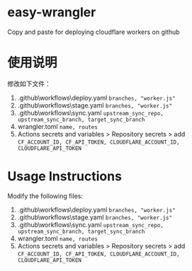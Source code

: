 # easy-wrangler
Copy and paste for deploying cloudflare workers on github

# 使用说明
修改如下文件：
1. .github\workflows\deploy.yaml `branches, "worker.js"`
2. .github\workflows\stage.yaml `branches, "worker.js"`
3. .github\workflows\sync.yaml `upstream_sync_repo, upstream_sync_branch, target_sync_branch`
4. wrangler.toml `name, routes`
5. Actions secrets and variables > Repository secrets > add `CF_ACCOUNT_ID, CF_API_TOKEN, CLOUDFLARE_ACCOUNT_ID, CLOUDFLARE_API_TOKEN`

# Usage Instructions
Modify the following files:
1. .github\workflows\deploy.yaml `branches, "worker.js"`
2. .github\workflows\stage.yaml `branches, "worker.js"`
3. .github\workflows\sync.yaml `upstream_sync_repo, upstream_sync_branch, target_sync_branch`
4. wrangler.toml `name, routes`
5. Actions secrets and variables > Repository secrets > add `CF_ACCOUNT_ID, CF_API_TOKEN, CLOUDFLARE_ACCOUNT_ID, CLOUDFLARE_API_TOKEN`
